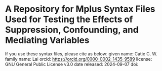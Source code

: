 # A Repository for Mplus Syntax Files Used for Testing the Effects of Suppression, Confounding, and Mediating Variables
If you use these syntax files, please cite as below:
    given name: Catie C. W.
    family name: Lai
    orcid: https://orcid.org/0000-0002-1435-9589
    license: GNU General Public License v3.0
    date released: 2024-09-07
    doi: 
